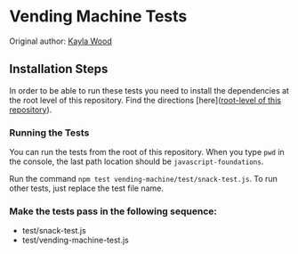 # Vending Machine Tests
Original author: [Kayla Wood](https://github.com/kaylaewood)  

## Installation Steps

In order to be able to run these tests you need to install the dependencies at the root level of this repository. Find the directions [here]([root-level of this repository](https://github.com/turingschool-examples/javascript-foundations)).

### Running the Tests

You can run the tests from the root of this repository. When you type `pwd` in the console, the last path location should be `javascript-foundations`.

Run the command `npm test vending-machine/test/snack-test.js`. To run other tests, just replace the test file name.

### Make the tests pass in the following sequence:

* test/snack-test.js  
* test/vending-machine-test.js  
